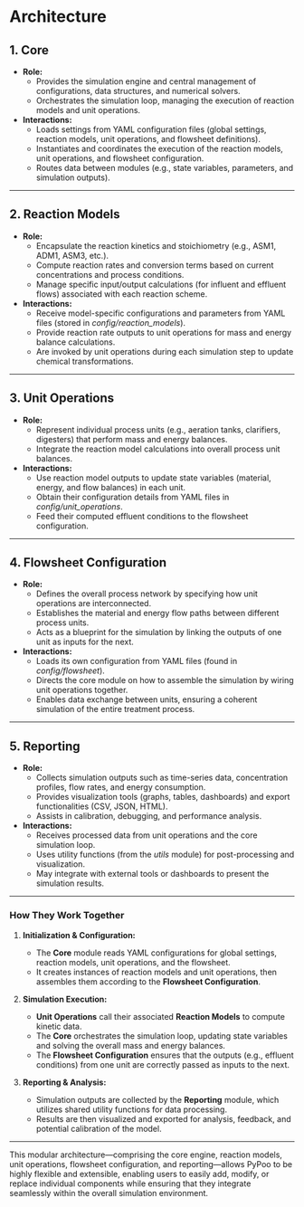 # Architecture

## 1. Core

- **Role:**  
  - Provides the simulation engine and central management of configurations, data structures, and numerical solvers.
  - Orchestrates the simulation loop, managing the execution of reaction models and unit operations.
- **Interactions:**  
  - Loads settings from YAML configuration files (global settings, reaction models, unit operations, and flowsheet definitions).
  - Instantiates and coordinates the execution of the reaction models, unit operations, and flowsheet configuration.
  - Routes data between modules (e.g., state variables, parameters, and simulation outputs).

---

## 2. Reaction Models

- **Role:**  
  - Encapsulate the reaction kinetics and stoichiometry (e.g., ASM1, ADM1, ASM3, etc.).
  - Compute reaction rates and conversion terms based on current concentrations and process conditions.
  - Manage specific input/output calculations (for influent and effluent flows) associated with each reaction scheme.
- **Interactions:**  
  - Receive model-specific configurations and parameters from YAML files (stored in *config/reaction_models*).
  - Provide reaction rate outputs to unit operations for mass and energy balance calculations.
  - Are invoked by unit operations during each simulation step to update chemical transformations.

---

## 3. Unit Operations

- **Role:**  
  - Represent individual process units (e.g., aeration tanks, clarifiers, digesters) that perform mass and energy balances.
  - Integrate the reaction model calculations into overall process unit balances.
- **Interactions:**  
  - Use reaction model outputs to update state variables (material, energy, and flow balances) in each unit.
  - Obtain their configuration details from YAML files in *config/unit_operations*.
  - Feed their computed effluent conditions to the flowsheet configuration.

---

## 4. Flowsheet Configuration

- **Role:**  
  - Defines the overall process network by specifying how unit operations are interconnected.
  - Establishes the material and energy flow paths between different process units.
  - Acts as a blueprint for the simulation by linking the outputs of one unit as inputs for the next.
- **Interactions:**  
  - Loads its own configuration from YAML files (found in *config/flowsheet*).
  - Directs the core module on how to assemble the simulation by wiring unit operations together.
  - Enables data exchange between units, ensuring a coherent simulation of the entire treatment process.

---

## 5. Reporting

- **Role:**  
  - Collects simulation outputs such as time-series data, concentration profiles, flow rates, and energy consumption.
  - Provides visualization tools (graphs, tables, dashboards) and export functionalities (CSV, JSON, HTML).
  - Assists in calibration, debugging, and performance analysis.
- **Interactions:**  
  - Receives processed data from unit operations and the core simulation loop.
  - Uses utility functions (from the *utils* module) for post-processing and visualization.
  - May integrate with external tools or dashboards to present the simulation results.

---

### How They Work Together

1. **Initialization & Configuration:**  
   - The **Core** module reads YAML configurations for global settings, reaction models, unit operations, and the flowsheet.
   - It creates instances of reaction models and unit operations, then assembles them according to the **Flowsheet Configuration**.

2. **Simulation Execution:**  
   - **Unit Operations** call their associated **Reaction Models** to compute kinetic data.
   - The **Core** orchestrates the simulation loop, updating state variables and solving the overall mass and energy balances.
   - The **Flowsheet Configuration** ensures that the outputs (e.g., effluent conditions) from one unit are correctly passed as inputs to the next.

3. **Reporting & Analysis:**  
   - Simulation outputs are collected by the **Reporting** module, which utilizes shared utility functions for data processing.
   - Results are then visualized and exported for analysis, feedback, and potential calibration of the model.

---

This modular architecture—comprising the core engine, reaction models, unit operations, flowsheet configuration, and reporting—allows PyPoo to be highly flexible and extensible, enabling users to easily add, modify, or replace individual components while ensuring that they integrate seamlessly within the overall simulation environment.
